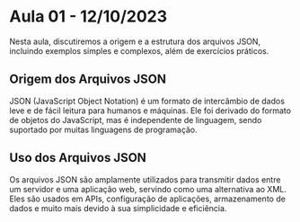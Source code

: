 # Aula 01 - 12/10/2023

Nesta aula, discutiremos a origem e a estrutura dos arquivos JSON, incluindo exemplos simples e complexos, além de exercícios práticos.

## Origem dos Arquivos JSON

JSON (JavaScript Object Notation) é um formato de intercâmbio de dados leve e de fácil leitura para humanos e máquinas. Ele foi derivado do formato de objetos do JavaScript, mas é independente de linguagem, sendo suportado por muitas linguagens de programação.

## Uso dos Arquivos JSON

Os arquivos JSON são amplamente utilizados para transmitir dados entre um servidor e uma aplicação web, servindo como uma alternativa ao XML. Eles são usados em APIs, configuração de aplicações, armazenamento de dados e muito mais devido à sua simplicidade e eficiência.
